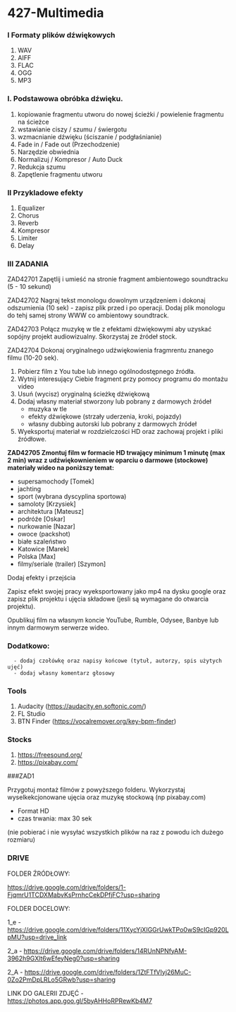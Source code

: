 # 427-Multimedia

### I Formaty plików dźwiękowych

1. WAV
2. AIFF
3. FLAC
4. OGG
5. MP3

### I. Podstawowa obróbka dźwięku.

1. kopiowanie fragmentu utworu do nowej ścieżki / powielenie fragmentu na ścieżce
2. wstawianie ciszy / szumu / świergotu
3. wzmacnianie dźwięku (ściszanie / podgłaśnianie)
4. Fade in / Fade out (Przechodzenie)
5. Narzędzie obwiednia
6. Normalizuj / Kompresor / Auto Duck
7. Redukcja szumu
8. Zapętlenie fragmentu utworu

### II Przykladowe efekty

1. Equalizer
2. Chorus
3. Reverb
4. Kompresor
5. Limiter
6. Delay


### III ZADANIA

ZAD42701
Zapętlij i umieść na stronie fragment ambientowego soundtracku (5 - 10 sekund)

ZAD42702
Nagraj tekst monologu dowolnym urządzeniem i dokonaj odszumienia (10 sek) - zapisz plik przed i po operacji. Dodaj plik monologu do tehj samej strony WWW co ambientowy soundtrack.

ZAD42703
Połącz muzykę w tle z efektami dżwiękowymi aby uzyskać sopójny projekt audiowizualny. Skorzystaj ze źródeł stock.

ZAD42704
Dokonaj oryginalnego udźwiękowienia fragmrentu znanego filmu (10-20 sek). 
1. Pobierz film z You tube lub innego ogólnodostępnego źródła.
2. Wytnij interesujący Ciebie fragment przy pomocy programu do montażu video
3. Usuń (wycisz) oryginalną ścieżkę dźwiękową
4. Dodaj własny materiał stworzony lub pobrany z darmowych źródeł
   - muzyka w tle
   - efekty dźwiękowe (strzały uderzenia, kroki, pojazdy)
   - własny dubbing autorski lub pobrany z darmowych źródeł
5. Wyeksportuj materiał w rozdzielczości HD oraz zachowaj projekt i pliki źródłowe.

<b>ZAD42705
Zmontuj film w formacie HD trwający minimum 1 minutę (max 2 min) wraz z udźwiękownieniem w oparciu o darmowe (stockowe) materiały wideo na poniższy temat:</b>
   - supersamochody [Tomek]
   - jachting
   - sport (wybrana dyscyplina sportowa)
   - samoloty [Krzysiek]
   - architektura [Mateusz]
   - podróźe [Oskar]
   - nurkowanie [Nazar]
   - owoce (packshot)
   - białe szaleństwo 
   - Katowice [Marek]
   - Polska [Max]
   - filmy/seriale (trailer) [Szymon]
     
Dodaj efekty i przejścia

Zapisz efekt swojej pracy wyeksportowany jako mp4 na dysku google oraz zapisz plik projektu i ujęcia składowe (jesli są wymagane do otwarcia projektu).

Opublikuj film na własnym koncie YouTube, Rumble, Odysee, Banbye lub innym darmowym serwerze wideo.

### Dodatkowo:
      - dodaj czołówkę oraz napisy końcowe (tytuł, autorzy, spis użytych ujęć)
      - dodaj własny komentarz głosowy

### Tools
1. Audacity (https://audacity.en.softonic.com/)
2. FL Studio
3. BTN Finder (https://vocalremover.org/key-bpm-finder)

### Stocks
1. https://freesound.org/
2. https://pixabay.com/


###ZAD1

Przygotuj montaż filmów z powyższego folderu. Wykorzystaj wyselkekcjonowane ujęcia oraz muzykę stockową (np pixabay.com)

- Format HD
- czas trwania: max 30 sek

(nie pobierać i nie wysyłać wszystkich plików na raz z powodu ich dużego rozmiaru)

### DRIVE

FOLDER ŹRÓDŁOWY:

https://drive.google.com/drive/folders/1-FjqmrU1TCDXMabvKsPrnhcCekDPfjFC?usp=sharing

FOLDER DOCELOWY:

1_e - https://drive.google.com/drive/folders/11XycYjXIGGrUwkTPo0wS9cIGp920LpMU?usp=drive_link

2_a - https://drive.google.com/drive/folders/14RUnNPNfyAM-3962h9GXlt6wEfeyNeg0?usp=sharing

2_A - https://drive.google.com/drive/folders/1ZtFTfVIyj26MuC-0Zo2PmDpLRLo5GRwb?usp=sharing




LINK DO GALERII ZDJĘĆ - https://photos.app.goo.gl/5byAHHoRPRewKb4M7
